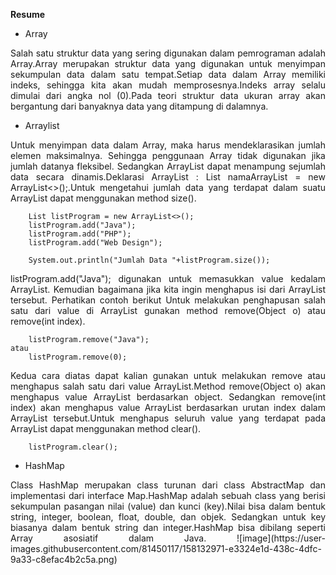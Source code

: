 **Resume**
- Array
<p align ="justify">Salah satu struktur data yang sering digunakan dalam pemrograman adalah Array.Array merupakan struktur data yang digunakan untuk menyimpan sekumpulan data dalam satu tempat.Setiap data dalam Array memiliki indeks, sehingga kita akan mudah memprosesnya.Indeks array selalu dimulai dari angka nol (0).Pada teori struktur data ukuran array akan bergantung dari banyaknya data yang ditampung di dalamnya.
  
- Arraylist
<p align ="justify"> Untuk menyimpan data dalam Array, maka harus mendeklarasikan jumlah elemen maksimalnya. Sehingga penggunaan Array tidak digunakan jika jumlah datanya fleksibel. Sedangkan ArrayList dapat menampung sejumlah data secara dinamis.Deklarasi ArrayList : List<TIPE_DATA> namaArrayList = new ArrayList<>();.Untuk mengetahui jumlah data yang terdapat dalam suatu ArrayList dapat menggunakan method size().
        
        List listProgram = new ArrayList<>();
        listProgram.add("Java");
        listProgram.add("PHP");
        listProgram.add("Web Design");
        
        System.out.println("Jumlah Data "+listProgram.size());
  
<p align ="justify"> listProgram.add("Java"); digunakan untuk memasukkan value kedalam ArrayList. Kemudian bagaimana jika kita ingin menghapus isi dari ArrayList tersebut. Perhatikan contoh berikut 
Untuk melakukan penghapusan salah satu dari value di ArrayList gunakan method remove(Object o) atau remove(int index).
  
        listProgram.remove("Java");
    atau
        listProgram.remove(0);
  
<p align ="justify"> Kedua cara diatas dapat kalian gunakan untuk melakukan remove atau menghapus salah satu dari value ArrayList.Method remove(Object o) akan menghapus value ArrayList berdasarkan object. Sedangkan remove(int index) akan menghapus value ArrayList berdasarkan urutan index dalam ArrayList tersebut.Untuk menghapus seluruh value yang terdapat pada ArrayList dapat menggunakan method clear().
         
        listProgram.clear();
- HashMap
 <p align ="justify">Class HashMap merupakan class turunan dari class AbstractMap dan implementasi dari interface Map.HashMap adalah sebuah class yang berisi sekumpulan pasangan nilai (value) dan kunci (key).Nilai bisa dalam bentuk string, integer, boolean, float, double, dan objek. Sedangkan untuk key biasanya dalam bentuk string dan integer.HashMap bisa dibilang seperti Array asosiatif dalam Java.
![image](https://user-images.githubusercontent.com/81450117/158132971-e3324e1d-438c-4dfc-9a33-c8efac4b2c5a.png)

